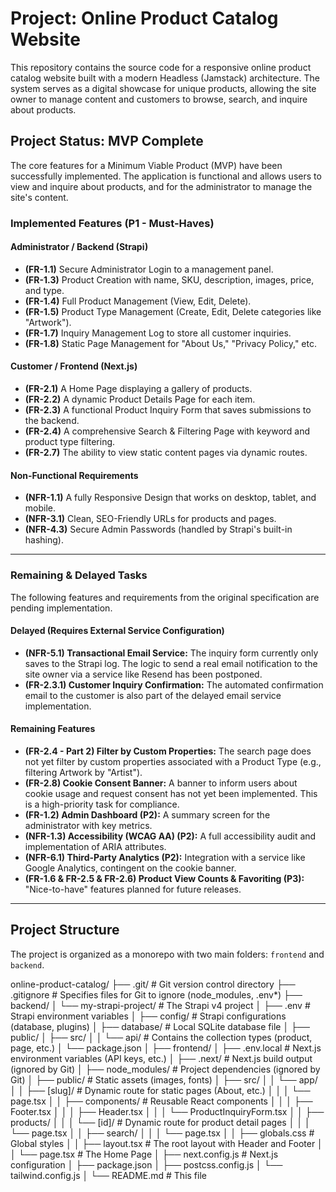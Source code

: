# Project: Online Product Catalog Website

This repository contains the source code for a responsive online product catalog website built with a modern Headless (Jamstack) architecture. The system serves as a digital showcase for unique products, allowing the site owner to manage content and customers to browse, search, and inquire about products.

## Project Status: MVP Complete

The core features for a Minimum Viable Product (MVP) have been successfully implemented. The application is functional and allows users to view and inquire about products, and for the administrator to manage the site's content.

### Implemented Features (P1 - Must-Haves)

#### Administrator / Backend (Strapi)

- **(FR-1.1)** Secure Administrator Login to a management panel.
- **(FR-1.3)** Product Creation with name, SKU, description, images, price, and type.
- **(FR-1.4)** Full Product Management (View, Edit, Delete).
- **(FR-1.5)** Product Type Management (Create, Edit, Delete categories like "Artwork").
- **(FR-1.7)** Inquiry Management Log to store all customer inquiries.
- **(FR-1.8)** Static Page Management for "About Us," "Privacy Policy," etc.

#### Customer / Frontend (Next.js)

- **(FR-2.1)** A Home Page displaying a gallery of products.
- **(FR-2.2)** A dynamic Product Details Page for each item.
- **(FR-2.3)** A functional Product Inquiry Form that saves submissions to the backend.
- **(FR-2.4)** A comprehensive Search & Filtering Page with keyword and product type filtering.
- **(FR-2.7)** The ability to view static content pages via dynamic routes.

#### Non-Functional Requirements

- **(NFR-1.1)** A fully Responsive Design that works on desktop, tablet, and mobile.
- **(NFR-3.1)** Clean, SEO-Friendly URLs for products and pages.
- **(NFR-4.3)** Secure Admin Passwords (handled by Strapi's built-in hashing).

---

### Remaining & Delayed Tasks

The following features and requirements from the original specification are pending implementation.

#### Delayed (Requires External Service Configuration)

- **(NFR-5.1) Transactional Email Service:** The inquiry form currently only saves to the Strapi log. The logic to send a real email notification to the site owner via a service like Resend has been postponed.
- **(FR-2.3.1) Customer Inquiry Confirmation:** The automated confirmation email to the customer is also part of the delayed email service implementation.

#### Remaining Features

- **(FR-2.4 - Part 2) Filter by Custom Properties:** The search page does not yet filter by custom properties associated with a Product Type (e.g., filtering Artwork by "Artist").
- **(FR-2.8) Cookie Consent Banner:** A banner to inform users about cookie usage and request consent has not yet been implemented. This is a high-priority task for compliance.
- **(FR-1.2) Admin Dashboard (P2):** A summary screen for the administrator with key metrics.
- **(NFR-1.3) Accessibility (WCAG AA) (P2):** A full accessibility audit and implementation of ARIA attributes.
- **(NFR-6.1) Third-Party Analytics (P2):** Integration with a service like Google Analytics, contingent on the cookie banner.
- **(FR-1.6 & FR-2.5 & FR-2.6) Product View Counts & Favoriting (P3):** "Nice-to-have" features planned for future releases.

---

## Project Structure

The project is organized as a monorepo with two main folders: `frontend` and `backend`.

online-product-catalog/
├── .git/ # Git version control directory
├── .gitignore # Specifies files for Git to ignore (node_modules, .env\*)
├── backend/
│ └── my-strapi-project/ # The Strapi v4 project
│ ├── .env # Strapi environment variables
│ ├── config/ # Strapi configurations (database, plugins)
│ ├── database/ # Local SQLite database file
│ ├── public/
│ ├── src/
│ │ └── api/ # Contains the collection types (product, page, etc.)
│ └── package.json
│
├── frontend/
│ ├── .env.local # Next.js environment variables (API keys, etc.)
│ ├── .next/ # Next.js build output (ignored by Git)
│ ├── node_modules/ # Project dependencies (ignored by Git)
│ ├── public/ # Static assets (images, fonts)
│ ├── src/
│ │ └── app/
│ │ ├── [slug]/ # Dynamic route for static pages (About, etc.)
│ │ │ └── page.tsx
│ │ ├── components/ # Reusable React components
│ │ │ ├── Footer.tsx
│ │ │ ├── Header.tsx
│ │ │ └── ProductInquiryForm.tsx
│ │ ├── products/
│ │ │ └── [id]/ # Dynamic route for product detail pages
│ │ │ └── page.tsx
│ │ ├── search/
│ │ │ └── page.tsx
│ │ ├── globals.css # Global styles
│ │ ├── layout.tsx # The root layout with Header and Footer
│ │ └── page.tsx # The Home Page
│ ├── next.config.js # Next.js configuration
│ ├── package.json
│ ├── postcss.config.js
│ └── tailwind.config.js
│
└── README.md # This file
